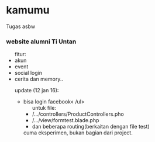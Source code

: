 # kamumu
Tugas asbw
<h3>website alumni Ti Untan</h3>
<ul>fitur:
<li>akun</li>
<li>event</li>
<li>social login</li>
<li>cerita dan memory..</li>

<p>update (12 jan 16):
<ul>
<li>bisa login facebook</><
/ul><br>
<ul>untuk file:
<li>/.../controllers/ProductControllers.pho</li>
<li>/.../view/formtest.blade.php</li>
<li>dan beberapa routing(berkaitan dengan file test)</li>
</ul>
cuma eksperimen, bukan bagian dari project.
</p>
